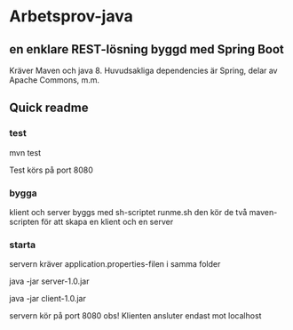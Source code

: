 # Arbetsprov-java
## en enklare REST-lösning byggd med Spring Boot

Kräver Maven och java 8.
Huvudsakliga dependencies är Spring, delar av Apache Commons, m.m.


## Quick readme

### test

mvn test

Test körs på port 8080

### bygga

klient och server byggs med sh-scriptet runme.sh
den kör de två maven-scripten för att skapa en klient och en server

### starta

servern kräver application.properties-filen i samma folder

java -jar server-1.0.jar

java -jar client-1.0.jar

servern kör på port 8080
obs! Klienten ansluter endast mot localhost